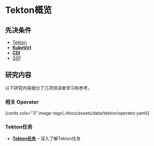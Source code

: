 # Tekton概览

## 先决条件

<div class="grid cards" markdown>

-  [Tekton](https://tekton.dev/)
-  __[KubeVirt]__
-  __[CDI]__
-  [SSP](https://github.com/kubevirt/ssp-operator)

</div>

  [KubeVirt]: ../kubeVirt/index.md
  [CDI]: ../cdi/index.md

## 研究内容

以下研究内容细分了几项供读者学习和参考。

### 相关 Operator

[cards cols="3" image-tags(./docs/assets/data/tekton/operator.yaml)]

### Tekton任务

<div class="grid cards" markdown>

-  __[Tekton任务]__ – 深入了解Tekton任务

</div>

  [Tekton任务]: tekton-task.md
